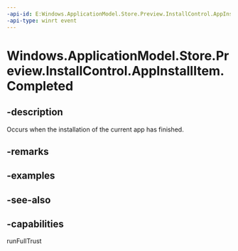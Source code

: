 ```yaml
---
-api-id: E:Windows.ApplicationModel.Store.Preview.InstallControl.AppInstallItem.Completed
-api-type: winrt event
---
```


<!-- Event syntax
public event Windows.Foundation.TypedEventHandler Completed<Windows.ApplicationModel.Store.Preview.InstallControl.AppInstallItem,  object>
-->

# Windows.ApplicationModel.Store.Preview.InstallControl.AppInstallItem.Completed

## -description
Occurs when the installation of the current app has finished.

## -remarks

## -examples

## -see-also

## -capabilities
runFullTrust
